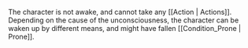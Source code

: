 The character is not awake, and cannot take any [[Action | Actions]]. Depending on the cause of the unconsciousness, the character can be waken up by different means, and might have fallen [[Condition_Prone | Prone]].
